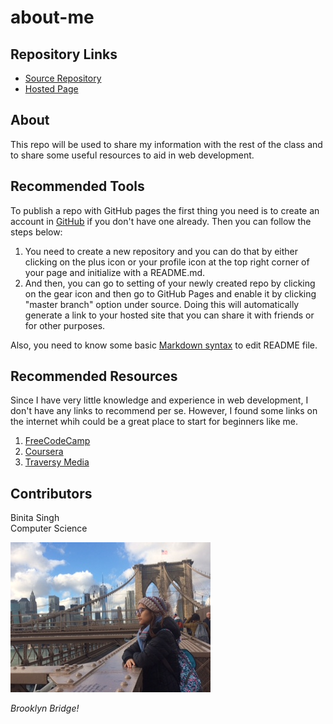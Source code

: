 # about-me

## Repository Links

- [Source Repository](https://github.com/tanibi/about-me)
- [Hosted Page](https://tanibi.github.io/about-me/)

## About

This repo will be used to share my information with the rest of the class and to share some useful resources to aid in web development.

## Recommended Tools

To publish a repo with GitHub pages the first thing you need is to create an account in [GitHub](https://github.com/) if you don't have one already. Then you can follow the steps below:
1. You need to create a new repository and you can do that by either clicking on the plus icon or your profile icon at the top right corner of your page and initialize with a README.md.
2. And then, you can go to setting of your newly created repo by clicking on the gear icon and then go to GitHub Pages and enable it by clicking "master branch" option under source. Doing this will automatically generate a link to your hosted site that you can share it with friends or for other purposes.

Also, you need to know some basic [Markdown syntax](https://www.markdownguide.org/basic-syntax/) to edit README file. 

## Recommended Resources

Since I have very little knowledge and experience in web development, I don't have any links to recommend per se. However, I found some links on the internet whih could be a great place to start for beginners like me.

1. [FreeCodeCamp](https://www.freecodecamp.org/)
2. [Coursera](https://www.coursera.org/)
3. [Traversy Media](https://www.youtube.com/channel/UC29ju8bIPH5as8OGnQzwJyA)

## Contributors

Binita Singh <br />
Computer Science 

![pic](/images/pic.JPG)

*Brooklyn Bridge!*

